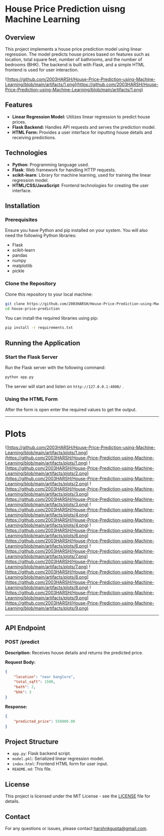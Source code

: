 # House Price Prediction uisng Machine Learning

## Overview

This project implements a house price prediction model using linear regression. The model predicts house prices based on features such as location, total square feet, number of bathrooms, and the number of bedrooms (BHK). The backend is built with Flask, and a simple HTML frontend is used for user interaction.

![https://github.com/2003HARSH/House-Price-Prediction-using-Machine-Learning/blob/main/artifacts/1.png](https://github.com/2003HARSH/House-Price-Prediction-using-Machine-Learning/blob/main/artifacts/1.png)

## Features

- **Linear Regression Model:** Utilizes linear regression to predict house prices.
- **Flask Backend:** Handles API requests and serves the prediction model.
- **HTML Form:** Provides a user interface for inputting house details and receiving predictions.

## Technologies

- **Python**: Programming language used.
- **Flask**: Web framework for handling HTTP requests.
- **scikit-learn**: Library for machine learning, used for training the linear regression model.
- **HTML/CSS/JavaScript**: Frontend technologies for creating the user interface.

## Installation

### Prerequisites

Ensure you have Python and pip installed on your system. You will also need the following Python libraries:

- Flask
- scikit-learn
- pandas
- numpy
- matplotlib
- pickle


### Clone the Repository

Clone this repository to your local machine:

```bash
git clone https://github.com/2003HARSH/House-Price-Prediction-using-Machine-Learning
cd house-price-prediction
```
You can install the required libraries using pip:

```bash
pip install -r requirements.txt
```

## Running the Application

### Start the Flask Server

Run the Flask server with the following command:

```bash
python app.py
```

The server will start and listen on `http://127.0.0.1:4000/` .

### Using the HTML Form

After the form is open enter the required values to get the output.

---

# Plots
![https://github.com/2003HARSH/House-Price-Prediction-using-Machine-Learning/blob/main/artifacts/plots/1.png](https://github.com/2003HARSH/House-Price-Prediction-using-Machine-Learning/blob/main/artifacts/plots/1.png)
![https://github.com/2003HARSH/House-Price-Prediction-using-Machine-Learning/blob/main/artifacts/plots/2.png](https://github.com/2003HARSH/House-Price-Prediction-using-Machine-Learning/blob/main/artifacts/plots/2.png)
![https://github.com/2003HARSH/House-Price-Prediction-using-Machine-Learning/blob/main/artifacts/plots/3.png](https://github.com/2003HARSH/House-Price-Prediction-using-Machine-Learning/blob/main/artifacts/plots/3.png)
![https://github.com/2003HARSH/House-Price-Prediction-using-Machine-Learning/blob/main/artifacts/plots/4.png](https://github.com/2003HARSH/House-Price-Prediction-using-Machine-Learning/blob/main/artifacts/plots/4.png)
![https://github.com/2003HARSH/House-Price-Prediction-using-Machine-Learning/blob/main/artifacts/plots/6.png](https://github.com/2003HARSH/House-Price-Prediction-using-Machine-Learning/blob/main/artifacts/plots/6.png)
![https://github.com/2003HARSH/House-Price-Prediction-using-Machine-Learning/blob/main/artifacts/plots/7.png](https://github.com/2003HARSH/House-Price-Prediction-using-Machine-Learning/blob/main/artifacts/plots/7.png)
![https://github.com/2003HARSH/House-Price-Prediction-using-Machine-Learning/blob/main/artifacts/plots/8.png](https://github.com/2003HARSH/House-Price-Prediction-using-Machine-Learning/blob/main/artifacts/plots/8.png)
![https://github.com/2003HARSH/House-Price-Prediction-using-Machine-Learning/blob/main/artifacts/plots/9.png](https://github.com/2003HARSH/House-Price-Prediction-using-Machine-Learning/blob/main/artifacts/plots/9.png)

---

## API Endpoint

### POST /predict

**Description:** Receives house details and returns the predicted price.

**Request Body:**

```json
{
    "location": "near banglore",
    "total_sqft": 1500,
    "bath": 2,
    "bhk": 3
}
```

**Response:**

```json
{
    "predicted_price": 550000.00
}
```

## Project Structure

- `app.py`: Flask backend script.
- `model.pkl`: Serialized linear regression model.
- `index.html`: Frontend HTML form for user input.
- `README.md`: This file.

## License

This project is licensed under the MIT License - see the [LICENSE](LICENSE) file for details.


## Contact

For any questions or issues, please contact [harshnkgupta@gmail.com](mailto:harshnkgupta@gmail.com).

